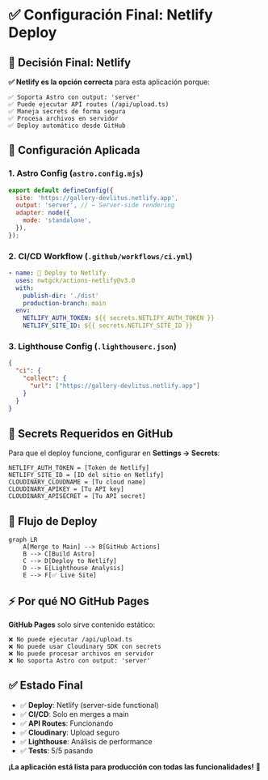 # ✅ Configuración Final: Netlify Deploy

## 🎯 **Decisión Final: Netlify**

**✅ Netlify es la opción correcta** para esta aplicación porque:

```
✅ Soporta Astro con output: 'server'
✅ Puede ejecutar API routes (/api/upload.ts)
✅ Maneja secrets de forma segura
✅ Procesa archivos en servidor
✅ Deploy automático desde GitHub
```

## 🔧 **Configuración Aplicada**

### 1. **Astro Config** (`astro.config.mjs`)

```javascript
export default defineConfig({
  site: 'https://gallery-devlitus.netlify.app',
  output: 'server', // ← Server-side rendering
  adapter: node({
    mode: 'standalone',
  }),
});
```

### 2. **CI/CD Workflow** (`.github/workflows/ci.yml`)

```yaml
- name: 🚀 Deploy to Netlify
  uses: nwtgck/actions-netlify@v3.0
  with:
    publish-dir: './dist'
    production-branch: main
  env:
    NETLIFY_AUTH_TOKEN: ${{ secrets.NETLIFY_AUTH_TOKEN }}
    NETLIFY_SITE_ID: ${{ secrets.NETLIFY_SITE_ID }}
```

### 3. **Lighthouse Config** (`.lighthouserc.json`)

```json
{
  "ci": {
    "collect": {
      "url": ["https://gallery-devlitus.netlify.app"]
    }
  }
}
```

## 🔑 **Secrets Requeridos en GitHub**

Para que el deploy funcione, configurar en **Settings → Secrets**:

```
NETLIFY_AUTH_TOKEN = [Token de Netlify]
NETLIFY_SITE_ID = [ID del sitio en Netlify]
CLOUDINARY_CLOUDNAME = [Tu cloud name]
CLOUDINARY_APIKEY = [Tu API key]
CLOUDINARY_APISECRET = [Tu API secret]
```

## 🚀 **Flujo de Deploy**

```mermaid
graph LR
    A[Merge to Main] --> B[GitHub Actions]
    B --> C[Build Astro]
    C --> D[Deploy to Netlify]
    D --> E[Lighthouse Analysis]
    E --> F[✅ Live Site]
```

## ⚡ **Por qué NO GitHub Pages**

**GitHub Pages** solo sirve contenido estático:

```
❌ No puede ejecutar /api/upload.ts
❌ No puede usar Cloudinary SDK con secrets
❌ No puede procesar archivos en servidor
❌ No soporta Astro con output: 'server'
```

## ✅ **Estado Final**

- ✅ **Deploy**: Netlify (server-side functional)
- ✅ **CI/CD**: Solo en merges a main
- ✅ **API Routes**: Funcionando
- ✅ **Cloudinary**: Upload seguro
- ✅ **Lighthouse**: Análisis de performance
- ✅ **Tests**: 5/5 pasando

**¡La aplicación está lista para producción con todas las funcionalidades!** 🎉

